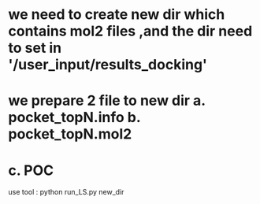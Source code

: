 # we need to create new dir which contains mol2 files ,and the dir need to set in '/user_input/results_docking'
# we prepare 2 file to new dir a. pocket_topN.info b. pocket_topN.mol2
# c. POC



use tool :  python run_LS.py new_dir
